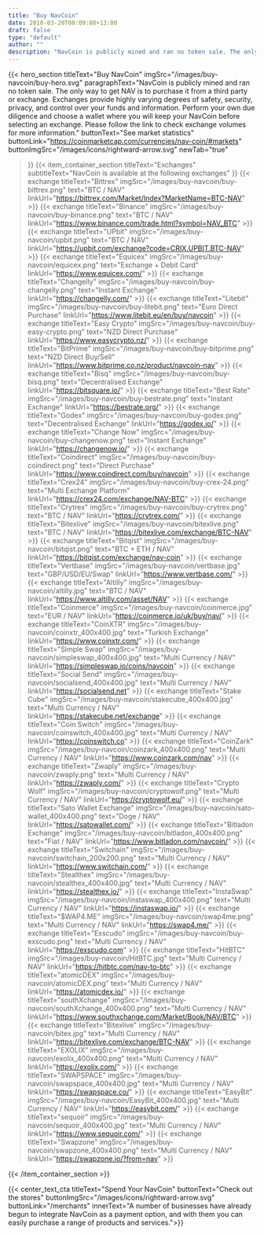 ```yaml
---
title: "Buy NavCoin"
date: 2018-03-20T08:09:08+13:00
draft: false
type: "default"
author: ""
description: "NavCoin is publicly mined and ran no token sale. The only way to buy NavCoin is to purchase it from a third party or exchange."
---
```

{{< hero_section
titleText="Buy NavCoin"
imgSrc="/images/buy-navcoin/buy-hero.svg"
paragraphText="NavCoin is publicly mined and ran no token sale. The only way to get NAV is to purchase it from a third party or exchange. Exchanges provide highly varying degrees of safety, security, privacy, and control over your funds and information. Perform your own due diligence and choose a wallet where you will keep your NavCoin before selecting an exchange. Please follow the link to check exchange volumes for more&nbsp;information."
buttonText="See market statistics"
buttonLink="https://coinmarketcap.com/currencies/nav-coin/#markets"
buttonImgSrc="/images/icons/rightward-arrow.svg"
newTab="true"
>}}
{{< item_container_section
    titleText="Exchanges"
    subtitleText="NavCoin is available at the following&nbsp;exchanges"
>}}
    {{< exchange
        titleText="Bittrex"
        imgSrc="/images/buy-navcoin/buy-bittrex.png"
        text="BTC / NAV"
        linkUrl="https://bittrex.com/Market/Index?MarketName=BTC-NAV"
    >}}
    {{< exchange
        titleText="Binance"
        imgSrc="/images/buy-navcoin/buy-binance.png"
        text="BTC / NAV"
        linkUrl="https://www.binance.com/trade.html?symbol=NAV_BTC"
    >}}
    {{< exchange
        titleText="UPbit"
        imgSrc="/images/buy-navcoin/upbit.png"
        text="BTC / NAV"
        linkUrl="https://upbit.com/exchange?code=CRIX.UPBIT.BTC-NAV"
    >}}
    {{< exchange
        titleText="Equicex"
        imgSrc="/images/buy-navcoin/equicex.png"
        text="Exchange + Debit Card"
        linkUrl="https://www.equicex.com/"
    >}}
    {{< exchange
        titleText="Changelly"
        imgSrc="/images/buy-navcoin/buy-changelly.png"
        text="Instant Exchange"
        linkUrl="https://changelly.com/"
    >}}
    {{< exchange
        titleText="Litebit"
        imgSrc="/images/buy-navcoin/buy-litebit.png"
        text="Euro Direct Purchase"
        linkUrl="https://www.litebit.eu/en/buy/navcoin"
    >}}
    {{< exchange
        titleText="Easy Crypto"
        imgSrc="/images/buy-navcoin/buy-easy-crypto.png"
        text="NZD Direct Purchase"
        linkUrl="https://www.easycrypto.nz/"
    >}}
    {{< exchange
        titleText="BitPrime"
        imgSrc="/images/buy-navcoin/buy-bitprime.png"
        text="NZD Direct Buy/Sell"
        linkUrl="https://www.bitprime.co.nz/product/navcoin-nav"
    >}}
    {{< exchange
        titleText="Bisq"
        imgSrc="/images/buy-navcoin/buy-bisq.png"
        text="Decentralised Exchange"
        linkUrl="https://bitsquare.io/"
    >}}
    {{< exchange
        titleText="Best Rate"
        imgSrc="/images/buy-navcoin/buy-bestrate.png"
        text="Instant Exchange"
        linkUrl="https://bestrate.org/"
    >}}
    {{< exchange
        titleText="Godex"
        imgSrc="/images/buy-navcoin/buy-godex.png"
        text="Decentralised Exchange"
        linkUrl="https://godex.io/"
    >}}
    {{< exchange
        titleText="Change Now"
        imgSrc="/images/buy-navcoin/buy-changenow.png"
        text="Instant Exchange"
        linkUrl="https://changenow.io/"
    >}}
    {{< exchange
        titleText="Coindirect"
        imgSrc="/images/buy-navcoin/buy-coindirect.png"
        text="Direct Purchase"
        linkUrl="https://www.coindirect.com/buy/navcoin"
    >}}
    {{< exchange
        titleText="Crex24"
        imgSrc="/images/buy-navcoin/buy-crex-24.png"
        text="Multi Exchange Platform"
        linkUrl="https://crex24.com/exchange/NAV-BTC"
    >}}
    {{< exchange
        titleText="Crytrex"
        imgSrc="/images/buy-navcoin/buy-crytrex.png"
        text="BTC / NAV"
        linkUrl="https://crytrex.com/"
    >}}
    {{< exchange
        titleText="Bitexlive"
        imgSrc="/images/buy-navcoin/bitexlive.png"
        text="BTC / NAV"
        linkUrl="https://bitexlive.com/exchange/BTC-NAV"
    >}}
    {{< exchange
        titleText="Bitqist"
        imgSrc="/images/buy-navcoin/bitqist.png"
        text="BTC + ETH / NAV"
        linkUrl="https://bitqist.com/exchange/nav-coin"
    >}}
    {{< exchange
        titleText="Vertbase"
        imgSrc="/images/buy-navcoin/vertbase.jpg"
        text="GBP/USD/EU/Swap"
        linkUrl="https://www.vertbase.com/"
     >}}
    {{< exchange
        titleText="Altilly"
        imgSrc="/images/buy-navcoin/altilly.jpg"
        text="BTC / NAV"
        linkUrl="https://www.altilly.com/asset/NAV"
    >}}
    {{< exchange
        titleText="Coinmerce"
        imgSrc="/images/buy-navcoin/coinmerce.jpg"
        text="EUR / NAV"
        linkUrl="https://coinmerce.io/uk/buy/nav/"
    >}}
    {{< exchange
        titleText="CoinXTR"
        imgSrc="/images/buy-navcoin/coinxtr_400x400.jpg"
        text="Turkish Exchange"
        linkUrl="https://www.coinxtr.com/"
    >}}
    {{< exchange
        titleText="Simple Swap"
        imgSrc="/images/buy-navcoin/simpleswap_400x400.jpg"
        text="Multi Currency / NAV"
        linkUrl="https://simpleswap.io/coins/navcoin"
    >}}
    {{< exchange
        titleText="Social Send"
        imgSrc="/images/buy-navcoin/socialsend_400x400.jpg"
        text="Multi Currency / NAV"
        linkUrl="https://socialsend.net"
    >}}
    {{< exchange
        titleText="Stake Cube"
        imgSrc="/images/buy-navcoin/stakecube_400x400.jpg"
        text="Multi Currency / NAV"
        linkUrl="https://stakecube.net/exchange"
    >}}
    {{< exchange
        titleText="Coin Switch"
        imgSrc="/images/buy-navcoin/coinswitch_400x400.jpg"
        text="Multi Currency / NAV"
        linkUrl="https://coinswitch.co"
    >}}
    {{< exchange
        titleText="CoinZark"
        imgSrc="/images/buy-navcoin/coinzark_400x400.png"
        text="Multi Currency / NAV"
        linkUrl="https://www.coinzark.com/nav"
    >}}
    {{< exchange
        titleText="Zwaply"
        imgSrc="/images/buy-navcoin/zwaply.png"
        text="Multi Currency / NAV"
        linkUrl="https://zwaply.com/"
    >}}
    {{< exchange
        titleText="Crypto Wolf"
        imgSrc="/images/buy-navcoin/cryptowolf.png"
        text="Multi Currency / NAV"
        linkUrl="https://cryptowolf.eu/"
    >}}
    {{< exchange
        titleText="Sato Wallet Exchange"
        imgSrc="/images/buy-navcoin/sato-wallet_400x400.png"
        text="Doge / NAV"
        linkUrl="https://satowallet.com/"
    >}}
    {{< exchange
        titleText="Bitladon Exchange"
        imgSrc="/images/buy-navcoin/bitladon_400x400.png"
        text="Fiat / NAV"
        linkUrl="https://www.bitladon.com/navcoin/"
    >}}
    {{< exchange
        titleText="Switchain"
        imgSrc="/images/buy-navcoin/switchain_200x200.png"
        text="Multi Currency / NAV"
        linkUrl="https://www.switchain.com/"
    >}}
    {{< exchange
        titleText="Stealthex"
        imgSrc="/images/buy-navcoin/stealthex_400x400.jpg"
        text="Multi Currency / NAV"
        linkUrl="https://stealthex.io/"
    >}}
    {{< exchange
        titleText="InstaSwap"
        imgSrc="/images/buy-navcoin/instaswap_400x400.png"
        text="Multi Currency / NAV"
        linkUrl="https://instaswap.io/"
    >}}
    {{< exchange
        titleText="$WAP4.ME"
        imgSrc="/images/buy-navcoin/swap4me.png"
        text="Multi Currency / NAV"
        linkUrl="https://swap4.me/"
    >}}
    {{< exchange
        titleText="Exscudo"
        imgSrc="/images/buy-navcoin/buy-exscudo.png"
        text="Multi Currency / NAV"
        linkUrl="https://exscudo.com"
    >}}
    {{< exchange
        titleText="HitBTC"
        imgSrc="/images/buy-navcoin/HitBTC.jpg"
        text="Multi Currency / NAV"
        linkUrl="https://hitbtc.com/nav-to-btc"
    >}}
    {{< exchange
        titleText="atomicDEX"
        imgSrc="/images/buy-navcoin/atomicDEX.png"
        text="Multi Currency / NAV"
        linkUrl="https://atomicdex.io/"
    >}}
    {{< exchange
        titleText="southXchange"
        imgSrc="/images/buy-navcoin/southXchange_400x400.png"
        text="Multi Currency / NAV"
        linkUrl="https://www.southxchange.com/Market/Book/NAV/BTC"
    >}}
    {{< exchange
        titleText="Bitexlive"
        imgSrc="/images/buy-navcoin/bitex.jpg"
        text="Multi Currency / NAV"
        linkUrl="https://bitexlive.com/exchange/BTC-NAV"
    >}}
    {{< exchange
        titleText="EXOLIX"
        imgSrc="/images/buy-navcoin/exolix_400x400.png"
        text="Multi Currency / NAV"
        linkUrl="https://exolix.com/"
    >}}
    {{< exchange
        titleText="SWAPSPACE"
        imgSrc="/images/buy-navcoin/swapspace_400x400.jpg"
        text="Multi Currency / NAV"
        linkUrl="https://swapspace.co/"
    >}}
    {{< exchange
        titleText="EasyBit"
        imgSrc="/images/buy-navcoin/EasyBit_400x400.jpg"
        text="Multi Currency / NAV"
        linkUrl="https://easybit.com/"
    >}}
    {{< exchange
        titleText="sequoir"
        imgSrc="/images/buy-navcoin/sequoir_400x400.jpg"
        text="Multi Currency / NAV"
        linkUrl="https://www.sequoir.com/"
    >}}
    {{< exchange
        titleText="Swapzone"
        imgSrc="/images/buy-navcoin/swapzone_400x400.png"
        text="Multi Currency / NAV"
        linkUrl="https://swapzone.io/?from=nav"
    >}}
    	 
{{< /item_container_section >}}

{{< center_text_cta
    titleText="Spend Your NavCoin"
    buttonText="Check out the stores"
    buttonImgSrc="/images/icons/rightward-arrow.svg"
    buttonLink="/merchants"
    innerText="A number of businesses have already begun to integrate NavCoin as a payment option, and with them you can easily purchase a range of products and&nbsp;services.">}}
